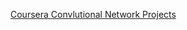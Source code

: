 [Coursera Convlutional Network Projects](https://github.com/snwkit696/Coursera-Convolutional-Neural-Nets)
